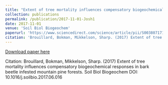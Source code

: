 ```yaml
---
title: "Extent of tree mortality influences compensatory biogeochemical responses in bark beetle infested mountain pine forests"
collection: publications
permalink: /publication/2017-11-01-Josh1
date: 2017-11-01
venue: 'Soil Biol Biogeochem'
paperurl: 'https://www.sciencedirect.com/science/article/pii/S0038071717301578?via%3Dihub'
citation: 'Brouillard, Bokman, Mikkelson, Sharp. (2017) Extent of tree mortality influences compensatory biogeochemical responses in bark beetle infested mountain pine forests. Soil Biol Biogeochem DOI: 10.1016/j.soilbio.2017.06.016'
---
```


<a href='https://www.sciencedirect.com/science/article/pii/S0038071717301578?via%3Dihub'>Download paper here</a>

Citation: Brouillard, Bokman, Mikkelson, Sharp. (2017) Extent of tree mortality influences compensatory biogeochemical responses in bark beetle infested mountain pine forests. Soil Biol Biogeochem DOI: 10.1016/j.soilbio.2017.06.016